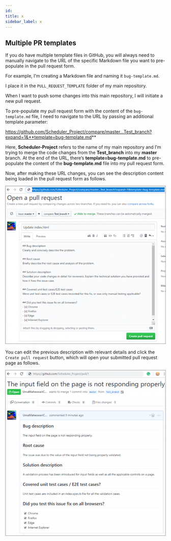 ```yaml
---
id: 
title: x
sidebar_label: x
---
```



## Multiple PR templates

If you do have multiple template files in GitHub, you will always need to manually navigate to the URL of the specific Markdown file you want to pre-populate in the pull request form.




For example, I’m creating a Markdown file and naming it `bug-template.md`.

I place it in the `PULL_REQUEST_TEMPLATE` folder of my main repository.

When I want to push some changes into this main repository, I will initiate a new pull request.

To pre-populate my pull request form with the content of the `bug-template.md` file, I need to navigate to the URL by passing an additional template parameter:

https://github.com/Scheduler_Project/compare/master…Test_branch?expand=1&**template=bug-template.md**

Here, **Scheduler-Project** refers to the name of my main repository and I’m trying to merge the code changes from the **Test_branch** into my **master** branch. At the end of the URL, there’s **template=bug-template.md** to pre-populate the content of the **bug-template.md** file into my pull request form.

Now, after making these URL changes, you can see the description content being loaded in the pull request form as follows.


![xxx](https://raw.githubusercontent.com/ChickenKyiv/awesome-git-article/master/img/PR/template/Open-Pull-Request-URL-800x785.png)

You can edit the previous description with relevant details and click the `Create pull request` button, which will open your submitted pull request page as follows.


![xxx](https://raw.githubusercontent.com/ChickenKyiv/awesome-git-article/master/img/PR/template/page-not-responding-768x792.png)
